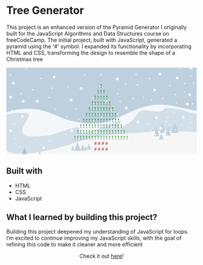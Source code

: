 # Tree Generator

This project is an enhanced version of the Pyramid Generator I originally built for the JavaScript Algorithms and Data Structures course on freeCodeCamp. The initial project, built with JavaScript, generated a pyramid using the '#' symbol. I expanded its functionality by incorporating HTML and CSS, transforming the design to resemble the shape of a Christmas tree

![Screen shot of .](screenshot.png)

## Built with

- HTML
- CSS
- JavaScript

## What I learned by building this project?

Building this project deepened my understanding of JavaScript for loops. I’m excited to continue improving my JavaScript skills, with the goal of refining this code to make it cleaner and more efficient

<div align="center">
    Check it out <a href="https://ceceliabraswell.github.io/tree-generator/" target="_blank">here</a>!
</div>